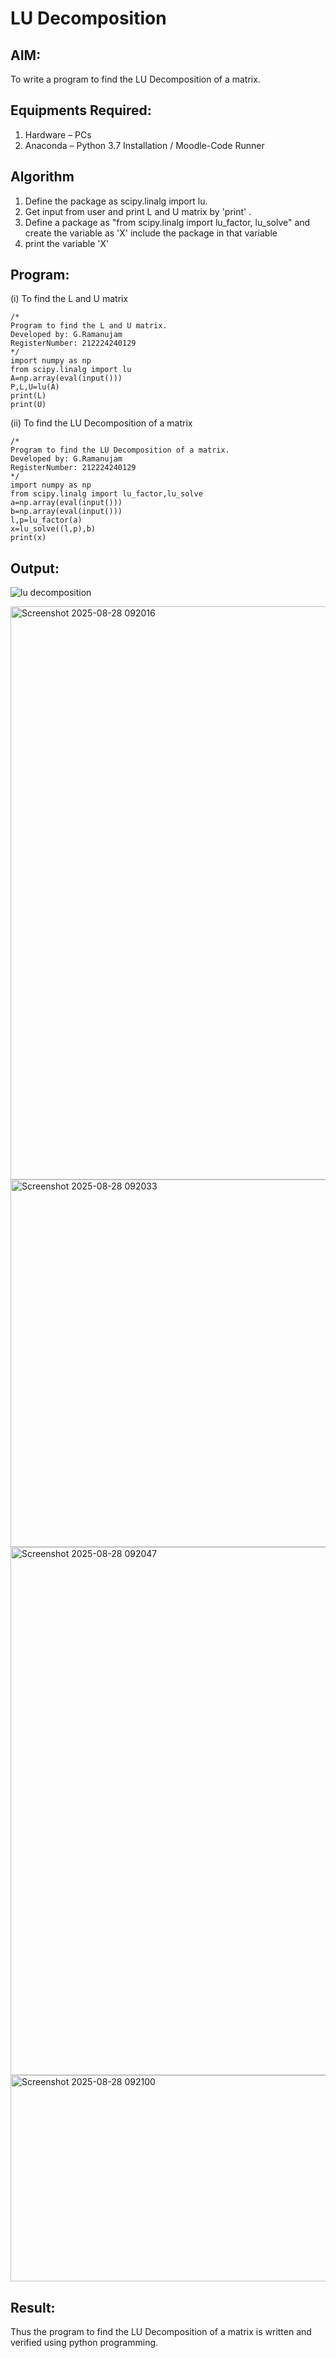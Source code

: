 # LU Decomposition 

## AIM:
To write a program to find the LU Decomposition of a matrix.

## Equipments Required:
1. Hardware – PCs
2. Anaconda – Python 3.7 Installation / Moodle-Code Runner

## Algorithm
1. Define the package as scipy.linalg import lu.
2. Get input from user and print L and U matrix by 'print' . 
3. Define a package as "from scipy.linalg import lu_factor, lu_solve" and create the variable as 'X' include the package in that variable 
4. print the variable 'X'

## Program:
(i) To find the L and U matrix
```
/*
Program to find the L and U matrix.
Developed by: G.Ramanujam
RegisterNumber: 212224240129
*/
import numpy as np
from scipy.linalg import lu
A=np.array(eval(input()))
P,L,U=lu(A)
print(L)
print(U)
```
(ii) To find the LU Decomposition of a matrix
```
/*
Program to find the LU Decomposition of a matrix.
Developed by: G.Ramanujam
RegisterNumber: 212224240129
*/
import numpy as np
from scipy.linalg import lu_factor,lu_solve
a=np.array(eval(input()))
b=np.array(eval(input()))
l,p=lu_factor(a)
x=lu_solve((l,p),b)
print(x)
```

## Output:
![lu decomposition]()

<img width="1197" height="917" alt="Screenshot 2025-08-28 092016" src="https://github.com/user-attachments/assets/7b5b5362-47ff-4d72-ad09-3055d2493115" />
<img width="1204" height="588" alt="Screenshot 2025-08-28 092033" src="https://github.com/user-attachments/assets/327b80e4-e42e-46be-874f-8f4fad40f7f9" />
<img width="1212" height="845" alt="Screenshot 2025-08-28 092047" src="https://github.com/user-attachments/assets/19ef6cf2-4324-427d-afbc-a01952e9ce05" />
<img width="1223" height="330" alt="Screenshot 2025-08-28 092100" src="https://github.com/user-attachments/assets/4a500f94-d771-4e86-a42f-d7544a473121" />



## Result:
Thus the program to find the LU Decomposition of a matrix is written and verified using python programming.

